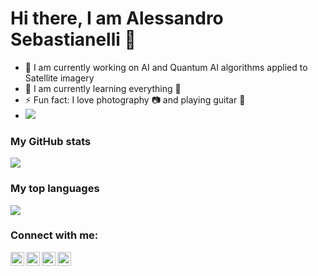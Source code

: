 # Hi there, I am Alessandro Sebastianelli 👋

- 🔭 I am currently working on AI and Quantum AI algorithms applied to Satellite imagery
- 🌱 I am currently learning everything 🤣
- ⚡ Fun fact: I love photography 📷 and playing guitar 🎸
- ![](https://komarev.com/ghpvc/?username=alessandrosebastianelli&style=plastic)

### My GitHub stats
![](https://github-readme-stats.vercel.app/api?username=alessandrosebastianelli&count_private=true&show_icons=true&theme=nightowl&hide=prs,contribs)

### My top languages
![](https://github-readme-stats.vercel.app/api/top-langs/?username=alessandrosebastianelli&langs_count=8)

<!-- Actual text -->

### Connect with me:
[<img align="left" alt="codeSTACKr | LinkedIn" width="22px" src="https://cdn.jsdelivr.net/npm/simple-icons@v3/icons/linkedin.svg" />][linkedin]
[<img align="left" alt="codeSTACKr | Facebook" width="22px" src="https://cdn.jsdelivr.net/npm/simple-icons@v3/icons/facebook.svg" />][facebook]
[<img align="left" alt="codeSTACKr | Instagram" width="22px" src="https://cdn.jsdelivr.net/npm/simple-icons@v3/icons/instagram.svg" />][instagram]
[<img align="left" alt="codeSTACKr | Instagram" width="22px" src="https://cdn.jsdelivr.net/npm/simple-icons@v3/icons/instagram.svg" />][instagram2]


[linkedin]: https://www.linkedin.com/in/alessandro-sebastianelli-58545915b/
[facebook]: https://www.facebook.com/alessandro.sebastianelli.587
[instagram]: https://www.instagram.com/alessandrosebastianelli/?hl=it
[instagram2]: https://www.instagram.com/a.sebastianelli_photographer/
